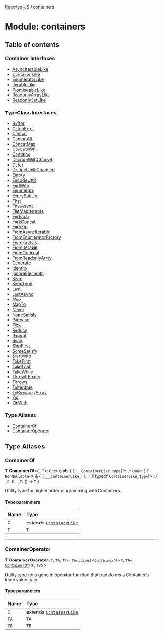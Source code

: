 [Reactive-JS](../README.md) / containers

# Module: containers

## Table of contents

### Container Interfaces

- [AsyncIterableLike](../interfaces/containers.AsyncIterableLike.md)
- [ContainerLike](../interfaces/containers.ContainerLike.md)
- [EnumeratorLike](../interfaces/containers.EnumeratorLike.md)
- [IterableLike](../interfaces/containers.IterableLike.md)
- [PromiseableLike](../interfaces/containers.PromiseableLike.md)
- [ReadonlyArrayLike](../interfaces/containers.ReadonlyArrayLike.md)
- [ReadonlySetLike](../interfaces/containers.ReadonlySetLike.md)

### TypeClass Interfaces

- [Buffer](../interfaces/containers.Buffer.md)
- [CatchError](../interfaces/containers.CatchError.md)
- [Concat](../interfaces/containers.Concat.md)
- [ConcatAll](../interfaces/containers.ConcatAll.md)
- [ConcatMap](../interfaces/containers.ConcatMap.md)
- [ConcatWith](../interfaces/containers.ConcatWith.md)
- [Contains](../interfaces/containers.Contains.md)
- [DecodeWithCharset](../interfaces/containers.DecodeWithCharset.md)
- [Defer](../interfaces/containers.Defer.md)
- [DistinctUntilChanged](../interfaces/containers.DistinctUntilChanged.md)
- [Empty](../interfaces/containers.Empty.md)
- [EncodeUtf8](../interfaces/containers.EncodeUtf8.md)
- [EndWith](../interfaces/containers.EndWith.md)
- [Enumerate](../interfaces/containers.Enumerate.md)
- [EverySatisfy](../interfaces/containers.EverySatisfy.md)
- [First](../interfaces/containers.First.md)
- [FirstAsync](../interfaces/containers.FirstAsync.md)
- [FlatMapIterable](../interfaces/containers.FlatMapIterable.md)
- [ForEach](../interfaces/containers.ForEach.md)
- [ForkConcat](../interfaces/containers.ForkConcat.md)
- [ForkZip](../interfaces/containers.ForkZip.md)
- [FromAsyncIterable](../interfaces/containers.FromAsyncIterable.md)
- [FromEnumeratorFactory](../interfaces/containers.FromEnumeratorFactory.md)
- [FromFactory](../interfaces/containers.FromFactory.md)
- [FromIterable](../interfaces/containers.FromIterable.md)
- [FromOptional](../interfaces/containers.FromOptional.md)
- [FromReadonlyArray](../interfaces/containers.FromReadonlyArray.md)
- [Generate](../interfaces/containers.Generate.md)
- [Identity](../interfaces/containers.Identity.md)
- [IgnoreElements](../interfaces/containers.IgnoreElements.md)
- [Keep](../interfaces/containers.Keep.md)
- [KeepType](../interfaces/containers.KeepType.md)
- [Last](../interfaces/containers.Last.md)
- [LastAsync](../interfaces/containers.LastAsync.md)
- [Map](../interfaces/containers.Map.md)
- [MapTo](../interfaces/containers.MapTo.md)
- [Never](../interfaces/containers.Never.md)
- [NoneSatisfy](../interfaces/containers.NoneSatisfy.md)
- [Pairwise](../interfaces/containers.Pairwise.md)
- [Pick](../interfaces/containers.Pick.md)
- [Reduce](../interfaces/containers.Reduce.md)
- [Repeat](../interfaces/containers.Repeat.md)
- [Scan](../interfaces/containers.Scan.md)
- [SkipFirst](../interfaces/containers.SkipFirst.md)
- [SomeSatisfy](../interfaces/containers.SomeSatisfy.md)
- [StartWith](../interfaces/containers.StartWith.md)
- [TakeFirst](../interfaces/containers.TakeFirst.md)
- [TakeLast](../interfaces/containers.TakeLast.md)
- [TakeWhile](../interfaces/containers.TakeWhile.md)
- [ThrowIfEmpty](../interfaces/containers.ThrowIfEmpty.md)
- [Throws](../interfaces/containers.Throws.md)
- [ToIterable](../interfaces/containers.ToIterable.md)
- [ToReadonlyArray](../interfaces/containers.ToReadonlyArray.md)
- [Zip](../interfaces/containers.Zip.md)
- [ZipWith](../interfaces/containers.ZipWith.md)

### Type Aliases

- [ContainerOf](containers.md#containerof)
- [ContainerOperator](containers.md#containeroperator)

## Type Aliases

### ContainerOf

Ƭ **ContainerOf**<`C`, `T`\>: `C` extends { `[___ContainerLike_type]?`: `unknown`  } ? `NonNullable`<`C` & { `[___ContainerLike_T]`: `T`  }[typeof `ContainerLike_type`]\> : { `_C`: `C` ; `_T`: () => `T`  }

Utility type for higher order programming with Containers.

#### Type parameters

| Name | Type |
| :------ | :------ |
| `C` | extends [`ContainerLike`](../interfaces/containers.ContainerLike.md) |
| `T` | `T` |

___

### ContainerOperator

Ƭ **ContainerOperator**<`C`, `TA`, `TB`\>: [`Function1`](functions.md#function1)<[`ContainerOf`](containers.md#containerof)<`C`, `TA`\>, [`ContainerOf`](containers.md#containerof)<`C`, `TB`\>\>

Utility type for a generic operator function that transforms a Container's inner value type.

#### Type parameters

| Name | Type |
| :------ | :------ |
| `C` | extends [`ContainerLike`](../interfaces/containers.ContainerLike.md) |
| `TA` | `TA` |
| `TB` | `TB` |
